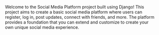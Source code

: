 Welcome to the Social Media Platform project built using Django! This project aims to create a basic social media platform where users can register, log in, post updates, connect with friends, and more. The platform provides a foundation that you can extend and customize to create your own unique social media experience.

